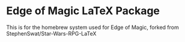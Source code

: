 # Edge of Magic LaTeX Package

This is for the homebrew system used for Edge of Magic, forked from StephenSwat/Star-Wars-RPG-LaTeX
